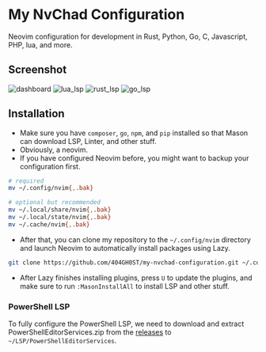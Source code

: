 # My NvChad Configuration
Neovim configuration for development in Rust, Python, Go, C, Javascript, PHP, lua, and more.

## Screenshot
![dashboard](https://i.ibb.co/MPSrkjC/image.png)
![lua_lsp](https://i.ibb.co/cQCdvZ4/image.png)
![rust_lsp](https://i.ibb.co/JcdM632/image.png)
![go_lsp](https://i.imgur.com/3nmnXln.png)

## Installation
- Make sure you have `composer`, `go`, `npm`, and `pip` installed so that Mason can download LSP, Linter, and other stuff.
- Obviously, a neovim.
- If you have configured Neovim before, you might want to backup your configuration first.
```bash
# required
mv ~/.config/nvim{,.bak}

# optional but recommended
mv ~/.local/share/nvim{,.bak}
mv ~/.local/state/nvim{,.bak}
mv ~/.cache/nvim{,.bak}
```
- After that, you can clone my repository to the `~/.config/nvim` directory and launch Neovim to automatically install packages using Lazy.
```bash
git clone https://github.com/404GH0ST/my-nvchad-configuration.git ~/.config/nvim && nvim
```
- After Lazy finishes installing plugins, press `U` to update the plugins, and make sure to run `:MasonInstallAll` to install LSP and other stuff.

### PowerShell LSP
To fully configure the PowerShell LSP, we need to download and extract PowerShellEditorServices.zip from the [releases](https://github.com/PowerShell/PowerShellEditorServices/releases) to `~/LSP/PowerShellEditorServices`.

